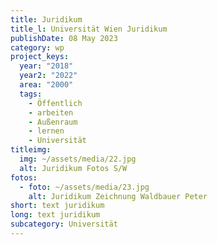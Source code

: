 ```yaml
---
title: Juridikum
title_l: Universität Wien Juridikum
publishDate: 08 May 2023
category: wp
project_keys:
  year: "2018"
  year2: "2022"
  area: "2000"
  tags:
    - Öffentlich
    - arbeiten
    - Außenraum
    - lernen
    - Universität
titleimg:
  img: ~/assets/media/22.jpg
  alt: Juridikum Fotos S/W
fotos:
  - foto: ~/assets/media/23.jpg
    alt: Juridikum Zeichnung Waldbauer Peter
short: text juridikum
long: text juridikum
subcategory: Universität
---
```

